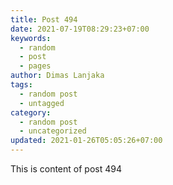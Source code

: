 ```yaml
---
title: Post 494
date: 2021-07-19T08:29:23+07:00
keywords:
  - random
  - post
  - pages
author: Dimas Lanjaka
tags:
  - random post
  - untagged
category:
  - random post
  - uncategorized
updated: 2021-01-26T05:05:26+07:00
---
```

This is content of post 494